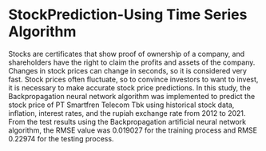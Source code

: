 # StockPrediction-Using Time Series Algorithm
Stocks are certificates that show proof of ownership of a company, and shareholders have the right to claim the profits and assets of the company. Changes in stock prices can change in seconds, so it is considered very fast. Stock prices often fluctuate, so to convince investors to want to invest, it is necessary to make accurate stock price predictions. In this study, the Backpropagation neural network algorithm was implemented to predict the stock price of PT Smartfren Telecom Tbk using historical stock data, inflation, interest rates, and the rupiah exchange rate from 2012 to 2021. From the test results using the Backpropagation artificial neural network algorithm, the RMSE value was 0.019027 for the training process and RMSE 0.22974 for the testing process.
